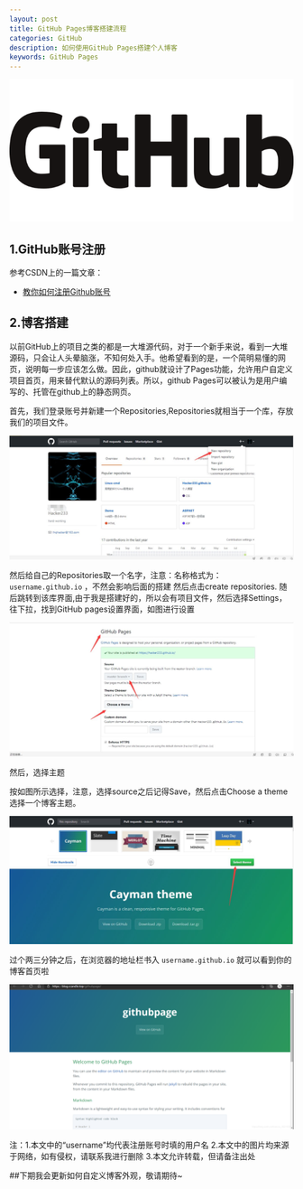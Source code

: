 ```yaml
---
layout: post
title: GitHub Pages博客搭建流程
categories: GitHub
description: 如何使用GitHub Pages搭建个人博客
keywords: GitHub Pages
---
```


![ ](/images/blog/20220503-github-logo.png)

## 1.GitHub账号注册

参考CSDN上的一篇文章：

- [教你如何注册Github账号](https://www.csdn.net/tags/MtTaQgysNDk5OTQtYmxvZwO0O0OO0O0O.html)

## 2.博客搭建

以前GitHub上的项目之类的都是一大堆源代码，对于一个新手来说，看到一大堆源码，只会让人头晕脑涨，不知何处入手。他希望看到的是，一个简明易懂的网页，说明每一步应该怎么做。因此，github就设计了Pages功能，允许用户自定义项目首页，用来替代默认的源码列表。所以，github Pages可以被认为是用户编写的、托管在github上的静态网页。

首先，我们登录账号并新建一个Repositories,Repositories就相当于一个库，存放我们的项目文件。

![ ](/images/blog/20220503-github-repositories.jpg)

然后给自己的Repositories取一个名字，注意：名称格式为： `username.github.io` ，不然会影响后面的搭建
然后点击create repositories.
随后跳转到该库界面,由于我是搭建好的，所以会有项目文件，然后选择Settings，往下拉，找到GitHub pages设置界面，如图进行设置

![ ](/images/blog/20220503-github-settings.jpg)

然后，选择主题

按如图所示选择，注意，选择source之后记得Save，然后点击Choose a theme选择一个博客主题。

![ ](/images/blog/20220503-github-choose-theme.jpg)

过个两三分钟之后，在浏览器的地址栏书入 `username.github.io` 就可以看到你的博客首页啦

![ ](/images/blog/20220503-github-show.png)

注：1.本文中的“username”均代表注册账号时填的用户名
       2.本文中的图片均来源于网络，如有侵权，请联系我进行删除
       3.本文允许转载，但请备注出处
 
##下期我会更新如何自定义博客外观，敬请期待~
